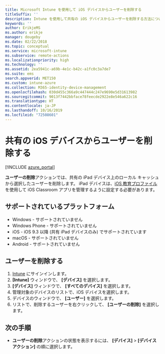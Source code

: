 ```yaml
---
title: Microsoft Intune を使用して iOS デバイスからユーザーを削除する
titleSuffix: ''
description: Intune を使用して共有の iOS デバイスからユーザーを削除する方法について説明します。
keywords: ''
author: ErikjeMS
ms.author: erikje
manager: dougeby
ms.date: 02/22/2018
ms.topic: conceptual
ms.service: microsoft-intune
ms.subservice: remote-actions
ms.localizationpriority: high
ms.technology: ''
ms.assetid: 2ea5941c-a69b-4e1c-b42c-a1fc0c3a7de7
ms.suite: ems
search.appverid: MET150
ms.custom: intune-azure
ms.collection: M365-identity-device-management
ms.openlocfilehash: 030d455c366a9c447444c247e9690e5d31613982
ms.sourcegitcommit: 9013f7442bbface78feecde2922e8e546a622c16
ms.translationtype: HT
ms.contentlocale: ja-JP
ms.lasthandoff: 10/16/2019
ms.locfileid: "72508601"
---
```

# <a name="remove-a-user-from-a-shared-ios-device"></a>共有の iOS デバイスからユーザーを削除する


[!INCLUDE [azure_portal](../includes/azure_portal.md)]

**ユーザーの削除**アクションでは、共有の iPad デバイス上のローカル キャッシュから選択したユーザーを削除します。 iPad デバイスは、[iOS 教育プロファイル](../fundamentals/education-settings-configure-ios.md)を使用して iOS Classroom アプリを管理するように設定する必要があります。 

## <a name="supported-platforms"></a>サポートされているプラットフォーム

- Windows - サポートされていません
- Windows Phone - サポートされていません
- iOS - iOS 9.3 以降 (共有 iPad デバイスのみ) でサポートされています
- macOS - サポートされていません
- Android - サポートされていません

## <a name="remove-a-user"></a>ユーザーを削除する

1. [Intune](https://go.microsoft.com/fwlink/?linkid=2090973) にサインインします。
3. **[Intune]** ウィンドウで、 **[デバイス]** を選択します。
4. **[デバイス]** ウィンドウで、 **[すべてのデバイス]** を選択します。
5. 管理対象のデバイスのリストで、iOS デバイスを選択します。
6. デバイスのウィンドウで、 **[ユーザー]** を選択します。
7. リストで、削除するユーザーを右クリックして、 **[ユーザーの削除]** を選択します。

## <a name="next-steps"></a>次の手順

- **ユーザーの削除**アクションの状態を表示するには、 **[デバイス]**  >  **[デバイス アクション]** の順に選択します。
